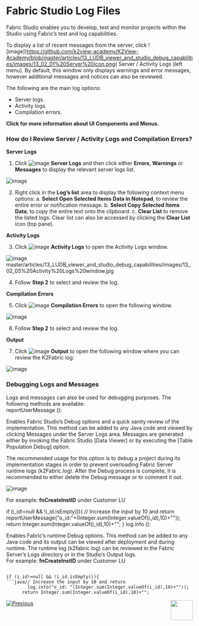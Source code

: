 # Fabric Studio Log Files

Fabric Studio enables you to develop, test and monitor projects within the Studio using Fabric’s test and log capabilities. 

To display a list of recent messages from the server, click
![image])https://github.com/k2view-academy/K2View-Academy/blob/master/articles/13_LUDB_viewer_and_studio_debug_capabilities/images/13_02_01%20Server%20icon.png( Server / Activity Logs (left menu). By default, this window only displays warnings and error messages, however additional messages and notices can also be reviewed.

The following are the main log options:
* Server logs.
* Activity logs.
* Compilation errors.

**Click for more information about UI Components and Menus.**

### How do I Review Server / Activity Logs and Compilation Errors?
**Server Logs**
1. Click ![image](https://github.com/k2view-academy/K2View-Academy/blob/master/articles/13_LUDB_viewer_and_studio_debug_capabilities/images/13_02_02%20Server%20Logs%20icon.png)  **Server Logs** and then click either **Errors**, **Warnings** or **Messages** to display the relevant server logs list.

![image](https://github.com/k2view-academy/K2View-Academy/blob/master/articles/13_LUDB_viewer_and_studio_debug_capabilities/images/13_02_03%20server%20logs%20list.jpg)

2. Right click in the **Log’s list** area to display the following context menu options:
   a. **Select Open Selected Items Data in Notepad**, to review the entire error or notification message.
   b. **Select Copy Selected Items Data**, to copy the entire text onto the clipboard.
   c. **Clear List** to remove the listed logs. Clear list can also be accessed by clicking the **Clear List** icon (top pane).

**Activity Logs**  

3. Click ![image](https://github.com/k2view-academy/K2View-Academy/blob/master/articles/13_LUDB_viewer_and_studio_debug_capabilities/images/13_02_04%20Activity%20Logs%20ICON.png) **Activity Logs** to open the Activity Logs window.

![image](https://github.com/k2view-academy/K2View-Academy/blob/master/articles/13_LUDB_viewer_and_studio_debug_capabilities/images/13_02_05%20Activity%20Logs%20window.jpg) master/articles/13_LUDB_viewer_and_studio_debug_capabilities/images/13_02_05%20Activity%20Logs%20window.jpg

4. Follow **Step 2** to select and review the log. 

**Compilation Errors**

5. Click ![image](https://github.com/k2view-academy/K2View-Academy/blob/master/articles/13_LUDB_viewer_and_studio_debug_capabilities/images/13_02_06%20Compilation%20Errors%20ICON.png)  **Compilation Errors** to open the following window. 

![image](https://github.com/k2view-academy/K2View-Academy/blob/master/articles/13_LUDB_viewer_and_studio_debug_capabilities/images/13_02_07%20window.jpg)

6. Follow **Step 2** to select and review the log. 

**Output**

7. Click ![image](https://github.com/k2view-academy/K2View-Academy/blob/master/articles/13_LUDB_viewer_and_studio_debug_capabilities/images/13_02_08%20Output%20ICON.jpg) **Output** to open the following window where you can review the K2Fabric log:

![image](https://github.com/k2view-academy/K2View-Academy/blob/master/articles/13_LUDB_viewer_and_studio_debug_capabilities/images/13_02_09%20K2Fabric%20log.jpg)

### Debugging Logs and Messages
 
Logs and messages can also be used for debugging purposes. The following methods are available:\
reportUserMessage ():

Enables Fabric Studio’s Debug options and a quick sanity review of the implementation. This method can be added to any Java code and viewed by clicking Messages under the Server Logs area. Messages are generated either by invoking the Fabric Studio [Data Viewer] or by executing the [Table Population Debug] option.

The recommended usage for this option is to debug a project during its implementation stages in order to prevent overloading Fabric Server runtime logs (k2Fabric.log). After the Debug process is complete, it is recommended to either delete the Debug message or to comment it out. 

![image](https://github.com/k2view-academy/K2View-Academy/blob/master/articles/13_LUDB_viewer_and_studio_debug_capabilities/images/13_02_10%20Debug.jpg)

For example: **fnCreateInstID** under Customer LU

 if (i_id!=null && !i_id.isEmpty()){
// Increase the input by 10 and return      
      reportUserMessage("o_id:"+(Integer.sum(Integer.valueOf(i_id),10)+""));
	return Integer.sum(Integer.valueOf(i_id),10)+"";
   }
log.info ():


Enables Fabric’s runtime Debug options. This method can be added to any Java code and its output can be viewed after deployment and during runtime. The runtime log (k2fabric.log) can be reviewed in the Fabric Server’s Logs directory or in the Studio’s Output logs.\
For example: **fnCreateInstID** under Customer LU
 <pre><code>
if (i_id!=null && !i_id.isEmpty()){
```java// Increase the input by 10 and return
        log.info("o_id: "(Integer.sum(Integer.valueOf(i_id),10)+""));
	  return Integer.sum(Integer.valueOf(i_id),10)+"";
</code></pre>


[![Previous](https://github.com/k2view-academy/K2View-Academy/blob/master/articles/images/Previous.png)](https://github.com/k2view-academy/K2View-Academy/blob/master/articles/13_LUDB_viewer_and_studio_debug_capabilities/01_data_viewer.md)[<img align="right" width="60" height="54" src="https://github.com/k2view-academy/K2View-Academy/blob/master/articles/images/Next.png">](https://github.com/k2view-academy/K2View-Academy/blob/master/articles/13_LUDB_viewer_and_studio_debug_capabilities/03_debug_table_population.md)





